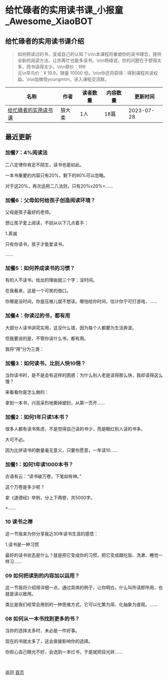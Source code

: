 # 给忙碌者的实用读书课_小报童_Awesome_XiaoBOT

## 给忙碌者的实用读书课介绍
> 如何把读过的书，变成自己的认知？\n\n本课程将重塑你的读书理念，提供全新的阅读方法，让你再忙也能多读书。\n\n杨绛说，你的问题在于想得太多，而书读得太少。\n\n原价：199  
元\n早鸟价：¥ 19.9，限量 10000 份。\n\n你还将获得：得到课程共读权益。\n\n加微信youngmtm，进入课程交流群。  
  


|名称|作者|读者数量|内容数量|更新时间|
|---|---|---|---|---|
|[给忙碌者的实用读书课](https://xiaobot.net/p/calculus?refer=0b133df9-27dc-423b-8101-639049001c13)|狼大柔|1人|18篇|2023-07-28|

## 最近更新
### 加餐7：4%阅读法

二八定律你肯定不陌生，读书也是如此。

一本书重要的内容只有20%，剩下的80%可以忽略。

对于这20%，再次运用二八法则，只有20%x20%=......

### 加餐6：父母如何给孩子创造阅读环境？

父母是孩子最好的老师。

想让孩子爱上阅读，不妨从以下几点着手：

1.真诚

只有你读书，孩子才能爱读书。

......

### 加餐5：如何养成读书的习惯？

有的人不读书，给出的理由就三个字：没时间。

在我看来，这是一个可笑的借口。

你哪是没时间，你是压根儿就不想读。哪怕给你时间，估计你宁可打游戏、......

### 加餐4：你读过的书，都有用

大部分人读书讲究实用，这没什么错，因为每个人都要为生活奔波。

但我要说的是，不管你读什么书，都有用。

我将“用”分为三类：

### 加餐3：如何读书，比别人快10倍？

当你读书时，是不是会有这样的困惑：为什么别人老是读得那么快，我却读得这么慢？

来看看你是怎么做的：

拿到一本书，兴高采烈地撕掉塑封，从第一页开......

### 加餐2：如何1年只读1本书？

很多人都有读书焦虑，不是觉得自己读的书少，而是眼红别人读的书多。

大可不必。

因为比拼读书的数量毫无意义，只要你愿意，一年读10......

### 加餐1：如何1年读1000本书？

古语有云：“读书破万卷，下笔如有神。”

这个万卷是多少呢？

拿《道德经》举例，分上下两卷，共5000字。

<......

### 10 读书之禅

这一节我来为你分享我近30年读书生涯的感悟：

1.读书是一种习惯

最好的读书状态是什么？就是把它变成你的习惯，把它变成跟吃饭、洗漱、睡觉一样习......

### 09 如何把读到的内容加以运用？

这一节我将介绍得详细一点，通过具体的例子，让你明白，什么叫所读即所用，也就是读以致用。

类比是我们经常会用到的一种思维方式，它可以化繁为简、化抽象为直观。......

### 08 如何从一本书找到更多的书？

当你的选择太多时，未必是一件好事。

现在的书就太多了，这会直接影响你的选择。

你担心自己眼光不好，会选到一本烂书，于是就把目光转......


<a href="https://github.com/Reno9527/awesome-xiaobot" style="color: white; text-decoration: none;">awesome-xiaobot</a>

返回 [首页](../README.md)
